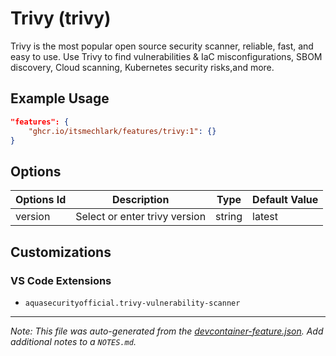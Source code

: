 
# Trivy (trivy)

Trivy is the most popular open source security scanner, reliable, fast, and easy to use. Use Trivy to find vulnerabilities & IaC misconfigurations, SBOM discovery, Cloud scanning, Kubernetes security risks,and more.

## Example Usage

```json
"features": {
    "ghcr.io/itsmechlark/features/trivy:1": {}
}
```

## Options

| Options Id | Description | Type | Default Value |
|-----|-----|-----|-----|
| version | Select or enter trivy version | string | latest |

## Customizations

### VS Code Extensions

- `aquasecurityofficial.trivy-vulnerability-scanner`



---

_Note: This file was auto-generated from the [devcontainer-feature.json](devcontainer-feature.json).  Add additional notes to a `NOTES.md`._
